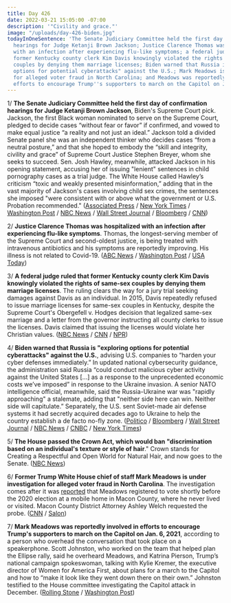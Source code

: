 ```yaml
---
title: Day 426
date: 2022-03-21 15:05:00 -07:00
description: '"Civility and grace."'
image: "/uploads/day-426-biden.jpg"
todayInOneSentence: 'The Senate Judiciary Committee held the first day of confirmation
  hearings for Judge Ketanji Brown Jackson; Justice Clarence Thomas was hospitalized
  with an infection after experiencing flu-like symptoms; a federal judge ruled that
  former Kentucky county clerk Kim Davis knowingly violated the rights of same-sex
  couples by denying them marriage licenses; Biden warned that Russia is "exploring
  options for potential cyberattacks" against the U.S.; Mark Meadows is under investigation
  for alleged voter fraud in North Carolina; and Meadows was reportedly involved in
  efforts to encourage Trump''s supporters to march on the Capitol on Jan. 6, 2021. '
---
```


1/ **The Senate Judiciary Committee held the first day of confirmation hearings for Judge Ketanji Brown Jackson**, Biden's Supreme Court pick. Jackson, the first Black woman nominated to serve on the Supreme Court, pledged to decide cases “without fear or favor” if confirmed, and vowed to make equal justice “a reality and not just an ideal.” Jackson told a divided Senate panel she was an independent thinker who decides cases “from a neutral posture,” and that she hoped to embody the “skill and integrity, civility and grace” of Supreme Court Justice Stephen Breyer, whom she seeks to succeed. Sen. Josh Hawley, meanwhile, attacked Jackson in his opening statement, accusing her of issuing "lenient" sentences in child pornography cases as a trial judge. The White House called Hawley’s criticism “toxic and weakly presented misinformation,” adding that in the vast majority of Jackson's cases involving child sex crimes, the sentences she imposed "were consistent with or above what the government or U.S. Probation recommended." ([Associated Press](https://apnews.com/article/ketanji-brown-jackson-confirmation-hearing-live-updates-54fe3957e4cca1a6d6dde5202631d0c2) / [New York Times](https://www.nytimes.com/live/2022/03/21/us/ketanji-brown-jackson-supreme-court) / [Washington Post](https://www.washingtonpost.com/politics/2022/03/21/ketanji-brown-jackson-supreme-court-hearing-live-updates/) / [NBC News](https://www.nbcnews.com/politics/supreme-court/live-blog/ketanji-brown-jackson-confirmation-hearings-live-updates-n1292477) / [Wall Street Journal](https://www.wsj.com/livecoverage/supreme-court-confirmation-hearings-ketanji-brown-jackson?mod=hp_lead_pos5) / [Bloomberg](https://www.bloomberg.com/news/articles/2022-03-21/jackson-gets-her-moment-as-hearing-opens-after-weeks-of-buildup?srnd=premium&sref=MIBMEEoj) / [CNN](https://www.cnn.com/politics/live-news/ketanji-brown-jackson-hearing-3-21-22/))

2/ **Justice Clarence Thomas was hospitalized with an infection after experiencing flu-like symptoms**. Thomas, the longest-serving member of the Supreme Court and second-oldest justice, is being treated with intravenous antibiotics and his symptoms are reportedly improving. His illness is not related to Covid-19. ([ABC News](https://abcnews.go.com/US/justice-clarence-thomas-hospitalized-infection-supreme-court/story?id=83567565) / [Washington Post](https://www.washingtonpost.com/politics/2022/03/20/clarence-thomas-hospitalized-infection/) / [USA Today](https://www.usatoday.com/story/news/politics/2022/03/20/supreme-court-justice-thomas-admitted-hospital-infection/7115431001/))

3/ **A federal judge ruled that former Kentucky county clerk Kim Davis knowingly violated the rights of same-sex couples by denying them marriage licenses**. The ruling clears the way for a jury trial seeking damages against Davis as an individual. In 2015, Davis repeatedly refused to issue marriage licenses for same-sex couples in Kentucky, despite the Supreme Court's Obergefell v. Hodges decision that legalized same-sex marriage and a letter from the governor instructing all county clerks to issue the licenses. Davis claimed that issuing the licenses would violate her Christian values. ([NBC News](https://www.nbcnews.com/nbc-out/out-news/judge-rules-kentucky-clerk-denied-sex-marriage-licenses-rcna20858) / [CNN](https://www.cnn.com/2022/03/19/politics/kim-davis-civil-lawsuit-same-sex-couples/index.html) / [NPR](https://www.npr.org/2022/03/19/1087723875/kim-davis-court-same-sex-marriage))

4/ **Biden warned that Russia is "exploring options for potential cyberattacks" against the U.S.**, advising U.S. companies to “harden your cyber defenses immediately.” In updated national cybersecurity guidance, the administration said Russia “could conduct malicious cyber activity against the United States \[...\] as a response to the unprecedented economic costs we’ve imposed” in response to the Ukraine invasion. A senior NATO intelligence official, meanwhile, said the Russia-Ukraine war was "rapidly approaching" a stalemate, adding that "neither side here can win. Neither side will capitulate.” Separately, the U.S. sent Soviet-made air defense systems it had secretly acquired decades ago to Ukraine to help the country establish a de facto no-fly zone. ([Politico](https://www.politico.com/news/2022/03/21/biden-russia-cyberattacks-00018942) / [Bloomberg](https://www.bloomberg.com/news/articles/2022-03-21/biden-says-russia-weighs-cyberattack-urges-corporate-vigilance?sref=MIBMEEoj) / [Wall Street Journal](https://www.wsj.com/articles/u-s-sending-soviet-air-defense-systems-it-secretly-acquired-to-ukraine-11647878422) / [NBC News](https://www.nbcnews.com/politics/national-security/nato-sees-russia-war-entering-stalemate-neither-side-can-win-rcna20877) / [CNBC](https://www.cnbc.com/2022/03/21/biden-russia-exploring-cyberattacks-companies-must-be-ready.html) / [New York Times](https://www.nytimes.com/2022/03/21/world/europe/biden-russia-cyberattack.html))

5/ **The House passed the Crown Act, which would ban "discrimination based on an individual's texture or style of hair**." Crown stands for Creating a Respectful and Open World for Natural Hair, and now goes to the Senate. ([NBC News](https://www.nbcnews.com/politics/politics-news/house-passes-crown-act-banning-discrimination-black-hairstyles-rcna20617))

6/ **Former Trump White House chief of staff Mark Meadows is under investigation for alleged voter fraud in North Carolina**.  The investigation comes after it was [reported](https://www.newyorker.com/news/news-desk/why-did-mark-meadows-register-to-vote-at-an-address-where-he-did-not-reside) that Meadows registered to vote shortly before the 2020 election at a mobile home in Macon County, where he never lived or visited. Macon County District Attorney Ashley Welch requested the probe. ([CNN](https://www.cnn.com/2022/03/18/politics/mark-meadows-trump-aide-voter-north-carolina/index.html) / [Salon](https://www.salon.com/2022/03/21/mark-meadows-now-under-investigation-for-alleged-fraud-in-north-carolina/))

7/ **Mark Meadows was reportedly involved in efforts to encourage Trump's supporters to march on the Capitol on Jan. 6, 2021**, according to a person who overhead the conversation that took place on a speakerphone. Scott Johnston, who worked on the team that helped plan the Ellipse rally, said he overheard Meadows, and Katrina Pierson, Trump’s national campaign spokeswoman, talking with Kylie Kremer, the executive director of Women for America First, about plans for a march to the Capitol and how to “make it look like they went down there on their own.” Johnston testified to the House committee investigating the Capitol attack in December. ([Rolling Stone](https://www.rollingstone.com/politics/politics-features/jan6-trump-mark-meadows-capitol-attack-republicans-1324218/) / [Washington Post](https://www.washingtonpost.com/politics/2022/03/21/unpacking-how-trump-primed-jan-6s-most-dangerous-weapon-mob/))